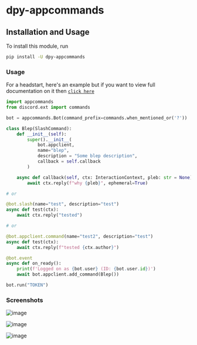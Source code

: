 # dpy-appcommands

## Installation and Usage

To install this module, run

```bash
pip install -U dpy-appcommands
```

### Usage

For a headstart, here's an example
but if you want to view full
documentation on it then [`click here`](https://dpy-appcommands.rtfd.io)

```py
import appcommands
from discord.ext import commands

bot = appcommands.Bot(command_prefix=commands.when_mentioned_or('?'))

class Blep(SlashCommand):
    def __init__(self):
        super().__init__(
            bot.appclient,
            name="blep",
            description = "Some blep description",
            callback = self.callback
        )

    async def callback(self, ctx: InteractionContext, pleb: str = None):
        await ctx.reply(f"why {pleb}", ephemeral=True)

# or

@bot.slash(name="test", description="test")
async def test(ctx):
    await ctx.reply("tested")

# or

@bot.appclient.command(name="test2", description="test")
async def test(ctx):
    await ctx.reply(f"tested {ctx.author}")

@bot.event
async def on_ready():
    print(f'Logged on as {bot.user} (ID: {bot.user.id})')
    await bot.appclient.add_command(Blep())

bot.run("TOKEN")
```

### Screenshots

![image](https://user-images.githubusercontent.com/75272148/127775083-6722865b-b38a-4c1c-aeab-67792448224b.png)

![image](https://user-images.githubusercontent.com/75272148/127775088-8504cd9d-0b94-4e82-a683-e8acb6cc0f43.png)

![image](https://user-images.githubusercontent.com/75272148/127775094-75c435c7-6600-4a43-9433-80482692821f.png)
